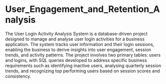 # User_Engagement_and_Retention_Analysis
The User Login Activity Analysis System is a database-driven project designed to manage 
and analyse user login activities for a business application. The system tracks user 
information and their login sessions, enabling the business to derive insights into user 
engagement, session trends, and activity patterns. The project involves two primary tables: 
users and logins, with SQL queries developed to address specific business requirements 
such as identifying inactive users, analysing quarterly session trends, and recognizing top
performing users based on session scores and consistency. 

